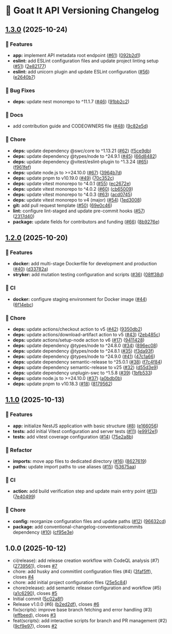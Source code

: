 # 🐐 Goat It API Versioning Changelog

## [1.3.0](https://github.com/antoinezanardi/goat-it-api/compare/v1.2.0...v1.3.0) (2025-10-24)

### 🚀 Features

* **app:** implement API metadata root endpoint ([#61](https://github.com/antoinezanardi/goat-it-api/issues/61)) ([092b2d1](https://github.com/antoinezanardi/goat-it-api/commit/092b2d171b8a6b092e8b1ab40a7234f3e6ca2381))
* **eslint:** add ESLint configuration files and update project linting setup ([#51](https://github.com/antoinezanardi/goat-it-api/issues/51)) ([2e82177](https://github.com/antoinezanardi/goat-it-api/commit/2e82177d3aa337ba352d905274d272223d02a216))
* **eslint:** add unicorn plugin and update ESLint configuration ([#56](https://github.com/antoinezanardi/goat-it-api/issues/56)) ([e2640b7](https://github.com/antoinezanardi/goat-it-api/commit/e2640b732783f2009acc1b8b377adbbd739386f6))

### 🐛 Bug Fixes

* **deps:** update nest monorepo to ^11.1.7 ([#46](https://github.com/antoinezanardi/goat-it-api/issues/46)) ([91bb2c2](https://github.com/antoinezanardi/goat-it-api/commit/91bb2c2741f9dfbe37b990fe97d991ad9d2997b0))

### 📖 Docs

* add contribution guide and CODEOWNERS file ([#48](https://github.com/antoinezanardi/goat-it-api/issues/48)) ([9c82e5d](https://github.com/antoinezanardi/goat-it-api/commit/9c82e5dd9d7decde5f9c5983fb856940ae9a48eb))

### 🧹 Chore

* **deps:** update dependency @swc/core to ^1.13.21 ([#62](https://github.com/antoinezanardi/goat-it-api/issues/62)) ([f5ce9db](https://github.com/antoinezanardi/goat-it-api/commit/f5ce9db5e18ad2e2b2209c51babc20565786e8f0))
* **deps:** update dependency @types/node to ^24.9.1 ([#45](https://github.com/antoinezanardi/goat-it-api/issues/45)) ([66d8482](https://github.com/antoinezanardi/goat-it-api/commit/66d848200663b95e5774fd9e0ce4886d8e25c6e0))
* **deps:** update dependency @vitest/eslint-plugin to ^1.3.24 ([#65](https://github.com/antoinezanardi/goat-it-api/issues/65)) ([f961fef](https://github.com/antoinezanardi/goat-it-api/commit/f961fef5b2f0814c1771f981d60e7e10d9bdfad9))
* **deps:** update node.js to >=24.10.0 ([#67](https://github.com/antoinezanardi/goat-it-api/issues/67)) ([3964b7d](https://github.com/antoinezanardi/goat-it-api/commit/3964b7d1d6d781db9290ec371511d5a6ba02660f))
* **deps:** update pnpm to v10.19.0 ([#49](https://github.com/antoinezanardi/goat-it-api/issues/49)) ([70c352c](https://github.com/antoinezanardi/goat-it-api/commit/70c352c1d8d8dfd64fbf7c377c7afd64d7690b95))
* **deps:** update vitest monorepo to ^4.0.1 ([#55](https://github.com/antoinezanardi/goat-it-api/issues/55)) ([ec2672e](https://github.com/antoinezanardi/goat-it-api/commit/ec2672ece0b83fec8aa94f1e956ffbc8058782b8))
* **deps:** update vitest monorepo to ^4.0.2 ([#60](https://github.com/antoinezanardi/goat-it-api/issues/60)) ([cb65009](https://github.com/antoinezanardi/goat-it-api/commit/cb65009a96959a9ffebd617804efeee72a500bc1))
* **deps:** update vitest monorepo to ^4.0.3 ([#63](https://github.com/antoinezanardi/goat-it-api/issues/63)) ([acd0745](https://github.com/antoinezanardi/goat-it-api/commit/acd07453acde7197093a8f106b2c36a027a54336))
* **deps:** update vitest monorepo to v4 (major) ([#54](https://github.com/antoinezanardi/goat-it-api/issues/54)) ([1ed3008](https://github.com/antoinezanardi/goat-it-api/commit/1ed3008291b5a9e1e1ca64d7ba9bc44c3a4eeba4))
* **git:** add pull request template ([#50](https://github.com/antoinezanardi/goat-it-api/issues/50)) ([69e0c46](https://github.com/antoinezanardi/goat-it-api/commit/69e0c4622732f2e0987e02ef8421305a304e0c8c))
* **lint:** configure lint-staged and update pre-commit hooks ([#57](https://github.com/antoinezanardi/goat-it-api/issues/57)) ([2317d40](https://github.com/antoinezanardi/goat-it-api/commit/2317d4009dd2ea9bde4ce233e118891625835a0b))
* **package:** update fields for contributors and funding ([#66](https://github.com/antoinezanardi/goat-it-api/issues/66)) ([8b9276e](https://github.com/antoinezanardi/goat-it-api/commit/8b9276e0afde2410d9e6b6d6966d4897f0b19804))

## [1.2.0](https://github.com/antoinezanardi/goat-it-api/compare/v1.1.0...v1.2.0) (2025-10-20)

### 🚀 Features

* **docker:** add multi-stage Dockerfile for development and production ([#40](https://github.com/antoinezanardi/goat-it-api/issues/40)) ([d33782a](https://github.com/antoinezanardi/goat-it-api/commit/d33782a4f063c3606582adb2724bcfcac71e02a1))
* **stryker:** add mutation testing configuration and scripts ([#36](https://github.com/antoinezanardi/goat-it-api/issues/36)) ([08ff38d](https://github.com/antoinezanardi/goat-it-api/commit/08ff38d3bf8c65c98c8bb501404b6c28b6f046af))

### 🔁 CI

* **docker:** configure staging environment for Docker image ([#44](https://github.com/antoinezanardi/goat-it-api/issues/44)) ([6f14ebc](https://github.com/antoinezanardi/goat-it-api/commit/6f14ebc3083ddb911b717c31b9cd59138b224864))

### 🧹 Chore

* **deps:** update actions/checkout action to v5 ([#42](https://github.com/antoinezanardi/goat-it-api/issues/42)) ([9350db2](https://github.com/antoinezanardi/goat-it-api/commit/9350db2484c93144ec50239d4e2e4d71bbf3a1ed))
* **deps:** update actions/download-artifact action to v5 ([#43](https://github.com/antoinezanardi/goat-it-api/issues/43)) ([2eb485c](https://github.com/antoinezanardi/goat-it-api/commit/2eb485c1e4031567c0d3f7ca55133152f184040f))
* **deps:** update actions/setup-node action to v6 ([#17](https://github.com/antoinezanardi/goat-it-api/issues/17)) ([9411428](https://github.com/antoinezanardi/goat-it-api/commit/9411428b1fbb098f8fadc02f7710b0c59ea4c682))
* **deps:** update dependency @types/node to ^24.8.0 ([#34](https://github.com/antoinezanardi/goat-it-api/issues/34)) ([896ec08](https://github.com/antoinezanardi/goat-it-api/commit/896ec083fdbd0cfd4fda01eef2755f4aa444c259))
* **deps:** update dependency @types/node to ^24.8.1 ([#35](https://github.com/antoinezanardi/goat-it-api/issues/35)) ([f3da93f](https://github.com/antoinezanardi/goat-it-api/commit/f3da93f3ace48a0ab87e9c106e8480d3e1d2313c))
* **deps:** update dependency @types/node to ^24.9.0 ([#41](https://github.com/antoinezanardi/goat-it-api/issues/41)) ([47c1a66](https://github.com/antoinezanardi/goat-it-api/commit/47c1a665663c9ea5eec793175e7c676acdc40272))
* **deps:** update dependency semantic-release to ^25.0.1 ([#38](https://github.com/antoinezanardi/goat-it-api/issues/38)) ([f7c4f84](https://github.com/antoinezanardi/goat-it-api/commit/f7c4f843d033ce33ba6d01bcde943ed6f2a32821))
* **deps:** update dependency semantic-release to v25 ([#32](https://github.com/antoinezanardi/goat-it-api/issues/32)) ([d55d3e9](https://github.com/antoinezanardi/goat-it-api/commit/d55d3e9cd8c83324e7dff4fb211c8308628c66e1))
* **deps:** update dependency unplugin-swc to ^1.5.8 ([#39](https://github.com/antoinezanardi/goat-it-api/issues/39)) ([1bfb533](https://github.com/antoinezanardi/goat-it-api/commit/1bfb533e387557c92adf6d5f917b741c29f82a6e))
* **deps:** update node.js to >=24.10.0 ([#37](https://github.com/antoinezanardi/goat-it-api/issues/37)) ([a0bdb0b](https://github.com/antoinezanardi/goat-it-api/commit/a0bdb0bb167473decf4f8445cfedc4c543249986))
* **deps:** update pnpm to v10.18.3 ([#18](https://github.com/antoinezanardi/goat-it-api/issues/18)) ([8179562](https://github.com/antoinezanardi/goat-it-api/commit/8179562d562ae451a431c10725cd1e5dc39d5a0c))

## [1.1.0](https://github.com/antoinezanardi/goat-it-api/compare/v1.0.0...v1.1.0) (2025-10-13)

### 🚀 Features

* **app:** initialize NestJS application with basic structure ([#8](https://github.com/antoinezanardi/goat-it-api/issues/8)) ([e166056](https://github.com/antoinezanardi/goat-it-api/commit/e1660560b3c631b55ab97fcdd203ed1650c0315b))
* **tests:** add initial Vitest configuration and server tests ([#11](https://github.com/antoinezanardi/goat-it-api/issues/11)) ([e9912e1](https://github.com/antoinezanardi/goat-it-api/commit/e9912e1136aaca69dedb7e74d03fd11af461e747))
* **tests:** add vitest coverage configuration ([#14](https://github.com/antoinezanardi/goat-it-api/issues/14)) ([75e2a8b](https://github.com/antoinezanardi/goat-it-api/commit/75e2a8bc40529a84fbf765160bd409a2dfdd7eb3))

### 🔩 Refactor

* **imports:** move app files to dedicated directory ([#16](https://github.com/antoinezanardi/goat-it-api/issues/16)) ([8627619](https://github.com/antoinezanardi/goat-it-api/commit/862761944f10e73356aa3ad4ca07731568147d2d))
* **paths:** update import paths to use aliases ([#15](https://github.com/antoinezanardi/goat-it-api/issues/15)) ([53675aa](https://github.com/antoinezanardi/goat-it-api/commit/53675aa31274aadf2b93157b21fd6879f67064f6))

### 🔁 CI

* **action:** add build verification step and update main entry point ([#13](https://github.com/antoinezanardi/goat-it-api/issues/13)) ([7e40499](https://github.com/antoinezanardi/goat-it-api/commit/7e40499c7c14f7cabed1970dd42c7289e9755ca2))

### 🧹 Chore

* **config:** reorganize configuration files and update paths ([#12](https://github.com/antoinezanardi/goat-it-api/issues/12)) ([96632cd](https://github.com/antoinezanardi/goat-it-api/commit/96632cdca6f450e17019b3bac68f183618c9f1a7))
* **package:** add conventional-changelog-conventionalcommits dependency ([#10](https://github.com/antoinezanardi/goat-it-api/issues/10)) ([cf95e3e](https://github.com/antoinezanardi/goat-it-api/commit/cf95e3e4fb3b93a1685814f10919883ee5efda96))

## 1.0.0 (2025-10-12)

* ci(release): add release creation workflow with CodeQL analysis (#7) ([2739561](https://github.com/antoinezanardi/goat-it-api/commit/2739561)), closes [#7](https://github.com/antoinezanardi/goat-it-api/issues/7)
* chore: add husky and commitlint configuration files (#4) ([3faf5ff](https://github.com/antoinezanardi/goat-it-api/commit/3faf5ff)), closes [#4](https://github.com/antoinezanardi/goat-it-api/issues/4)
* chore: add initial project configuration files ([25e5c84](https://github.com/antoinezanardi/goat-it-api/commit/25e5c84))
* chore(release): add semantic release configuration and workflow (#5) ([a1c6290](https://github.com/antoinezanardi/goat-it-api/commit/a1c6290)), closes [#5](https://github.com/antoinezanardi/goat-it-api/issues/5)
* Initial commit ([5c02a8f](https://github.com/antoinezanardi/goat-it-api/commit/5c02a8f))
* Release v1.0.0 (#6) ([b2ed2df](https://github.com/antoinezanardi/goat-it-api/commit/b2ed2df)), closes [#6](https://github.com/antoinezanardi/goat-it-api/issues/6)
* fix(scripts): improve base branch fetching and error handling (#3) ([effbeed](https://github.com/antoinezanardi/goat-it-api/commit/effbeed)), closes [#3](https://github.com/antoinezanardi/goat-it-api/issues/3)
* feat(scripts): add interactive scripts for branch and PR management (#2) ([9cf9e97](https://github.com/antoinezanardi/goat-it-api/commit/9cf9e97)), closes [#2](https://github.com/antoinezanardi/goat-it-api/issues/2)
